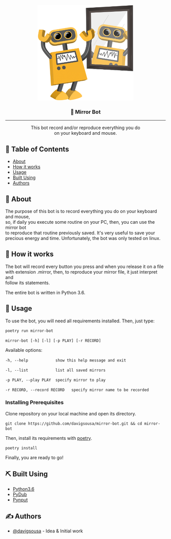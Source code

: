 <p align="center">
  <a href="" rel="noopener">
 <img width=300px height=300px src="./assets/logo.png" alt="Bot logo"></a>
</p>

<h3 align="center">🤖 Mirror Bot</h3>

---

<p align="center"> 
    This bot record and/or reproduce everything you do <br>
    on your keyboard and mouse. 
</p>

## 📝 Table of Contents

- [About](#about)
- [How it works](#working)
- [Usage](#usage)
- [Built Using](#built_using)
- [Authors](#authors)

## 🧐 About <a name = "about"></a>

The purpose of this bot is to record everything you do on your keyboard and mouse, <br>
so, if daily you execute some routine on your PC, then, you can use the mirror bot <br>
to reproduce that routine previously saved. It's very useful to save your precious energy and time. Unfortunately, the bot was only tested on linux.

## 💭 How it works <a name = "working"></a>

The bot will record every button you press and when you release it on a file <br>
with extension .mirror, then, to reproduce your mirror file, it just interpret and <br>
follow its statements.

The entire bot is written in Python 3.6.

## 🎈 Usage <a name = "usage"></a>

To use the bot, you will need all requirements installed.
Then, just type:

```
poetry run mirror-bot
```

`mirror-bot [-h] [-l] [-p PLAY] [-r RECORD]`

Available options:

`-h, --help            show this help message and exit`

`-l, --list            list all saved mirrors`

`-p PLAY, --play PLAY  specify mirror to play`

`-r RECORD, --record RECORD   specify mirror name to be recorded`

### Installing Prerequisites

Clone repository on your local machine and open its directory.

```
git clone https://github.com/davigsousa/mirror-bot.git && cd mirror-bot
```

Then, install its requirements with [poetry](https://python-poetry.org/).

```
poetry install
```

Finally, you are ready to go!

## ⛏️ Built Using <a name = "built_using"></a>

- [Python3.6](https://www.python.org/)
- [PyDub](https://pypi.org/project/pydub/)
- [Pynput](https://pypi.org/project/pynput/)

## ✍️ Authors <a name = "authors"></a>

- [@davigsousa](https://github.com/davigsousa) - Idea & Initial work
